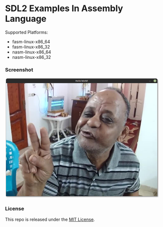 # SDL2 Examples In Assembly Language

Supported Platforms:
 - fasm-linux-x86_64
 - fasm-linux-x86_32
 - nasm-linux-x86_64
 - nasm-linux-x86_32

### Screenshot

<img src="https://raw.githubusercontent.com/thechampagne/sdl2-asm/main/.github/assets/screenshot.png"/>

### License

This repo is released under the [MIT License](https://github.com/thechampagne/sdl2-asm/blob/main/LICENSE).
